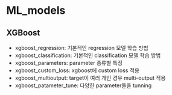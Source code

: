 # ML_models

## XGBoost

  - xgboost_regression: 기본적인 regression 모델 학습 방법
  - xgboost_classification: 기본적인 classification 모델 학습 방법
  - xgboost_parameters: parameter 종류별 특징
  - xgboost_custom_loss: xgboost에 custom loss 적용
  - xgboost_multioutput: target이 여러 개인 경우 multi-output 적용
  - xgboost_patameter_tune: 다양한 parameter들을 tunning

